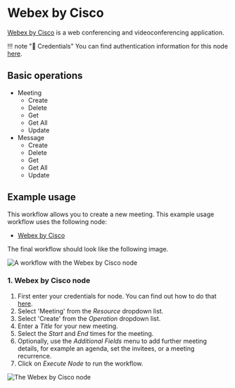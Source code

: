 # Webex by Cisco

[Webex by Cisco](https://webex.com/) is a web conferencing and videoconferencing application.

!!! note "🔑 Credentials"
    You can find authentication information for this node [here](/workflow/integrations/credentials/ciscoWebex/).


## Basic operations

* Meeting
    * Create
    * Delete
    * Get
    * Get All
    * Update
* Message
    * Create
    * Delete
    * Get
    * Get All
    * Update

## Example usage

This workflow allows you to create a new meeting. This example usage workflow uses the following node:

- [Webex by Cisco]()

The final workflow should look like the following image.

![A workflow with the Webex by Cisco node](/_images/integrations/nodes/ciscowebex/workflow.png)

### 1. Webex by Cisco node

1. First enter your credentials for node. You can find out how to do that [here](/workflow/integrations/credentials/ciscoWebex/).
2. Select 'Meeting' from the *Resource* dropdown list.
3. Select 'Create' from the *Operation* dropdown list.
4. Enter a *Title* for your new meeting.
5. Select the *Start* and *End* times for the meeting.
6. Optionally, use the *Additional Fields* menu to add further meeting details, for example an agenda, set the invitees, or a meeting recurrence.
7. Click on *Execute Node* to run the workflow.

![The Webex by Cisco node](/_images/integrations/nodes/ciscowebex/webex_node.png)
